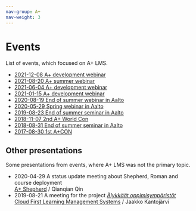 ```yaml
---
nav-group: A+
nav-weight: 3
---
```

# Events

List of events, which focused on A+ LMS.

* [2021-12-08 A+ development webinar](2021-december/)
* [2021-08-20 A+ summer webinar](2021-summer/)
* [2021-06-04 A+ development webinar](2021-spring-development/)
* [2021-01-15 A+ development webinar](2021-development/)
* [2020-08-19 End of summer webinar in Aalto](2020-end-of-summer-in-aalto/)
* [2020-05-29 Spring webinar in Aalto](2020-spring-in-aalto/)
* [2019-08-23 End of summer seminar in Aalto](2019-end-of-summer-in-aalto/)
* [2018-11-07 2nd A+ World Con](2018-2nd-a-plus-world-con/)
* [2018-08-31 End of summer seminar in Aalto](2018-end-of-summer-in-aalto/)
* [2017-08-30 1st A+CON](2017-1st-a-plus-con/)

## Other presentations

Some presentations from events, where A+ LMS was not the primary topic.

* 2020-04-29 A status update meeting about Shepherd, Roman and course deployment  
  [A+ Shepherd](presentations/2020-04-29-shepherd-qin.pdf) / Qianqian Qin
* 2019-08-21 A meeting for the project _[Älykkäät oppimisympäristöt](https://www.aalto.fi/fi/aalto-yliopisto/alyoppi-sahkoisten-oppimisymparistojen-kaytto-ja-kehitys)_  
  [Cloud First Learning Management Systems](presentations/2019-08-21-alyoppi-cloud-lms/) / Jaakko Kantojärvi
